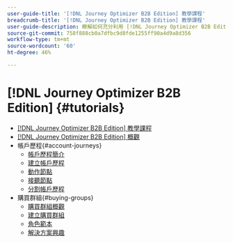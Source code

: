 ```yaml
---
user-guide-title: '[!DNL Journey Optimizer B2B Edition] 教學課程'
breadcrumb-title: '[!DNL Journey Optimizer B2B Edition] 教學課程'
user-guide-description: 瞭解如何充分利用 [!DNL Journey Optimizer B2B Edition]。 使用內建的生成式 AI 和業界領先的自動化功能，協調帳戶與購買群組歷程，最大限度地提高對特定方案的需求。
source-git-commit: 758f888cb0a7dfbc9d8fde1255ff90a4d9a8d356
workflow-type: tm+mt
source-wordcount: '60'
ht-degree: 46%

---
```



# [!DNL Journey Optimizer B2B Edition] {#tutorials}

+ [[!DNL Journey Optimizer B2B Edition] 教學課程](overview.md)
+ [[!DNL Journey Optimizer B2B Edition] 概觀](/help/overview-video.md)
+ 帳戶歷程{#account-journeys}
   + [帳戶歷程簡介](/help/account-journeys/introducing-account-journeys.md)
   + [建立帳戶歷程](/help/account-journeys/create-an-account-journey.md)
   + [動作節點](/help/account-journeys/action-node.md)
   + [接聽節點](/help/account-journeys/listen-node.md)
   + [分割帳戶歷程](/help/account-journeys/split-account-journey.md)
+ 購買群組{#buying-groups}
   + [購買群組概觀](/help/buying-groups/buying-groups-overview.md)
   + [建立購買群組](/help/buying-groups/create-a-buying-group.md)
   + [角色範本](/help/buying-groups/role-templates.md)
   + [解決方案興趣](/help/buying-groups/solution-interest.md)
